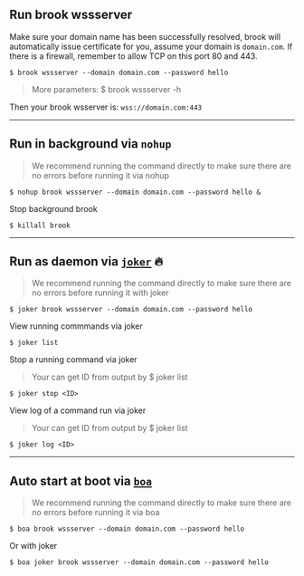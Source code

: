 ## Run brook wssserver

Make sure your domain name has been successfully resolved, brook will automatically issue certificate for you, assume your domain is `domain.com`. If there is a firewall, remember to allow TCP on this port 80 and 443.

```
$ brook wssserver --domain domain.com --password hello
```

> More parameters: $ brook wssserver -h

Then your brook wsserver is: `wss://domain.com:443`

---

## Run in background via `nohup`

> We recommend running the command directly to make sure there are no errors before running it via nohup

```
$ nohup brook wssserver --domain domain.com --password hello &
```

Stop background brook

```
$ killall brook
```

---

## Run as daemon via [`joker`](https://github.com/txthinking/joker) 🔥

> We recommend running the command directly to make sure there are no errors before running it with joker

```
$ joker brook wssserver --domain domain.com --password hello
```

View running commmands via joker

```
$ joker list
```

Stop a running command via joker

> Your can get ID from output by $ joker list

```
$ joker stop <ID>
```

View log of a command run via joker

> Your can get ID from output by $ joker list

```
$ joker log <ID>
```

---

## Auto start at boot via [`boa`](https://github.com/brook-community/boa)

> We recommend running the command directly to make sure there are no errors before running it via boa

```
$ boa brook wssserver --domain domain.com --password hello
```

Or with joker

```
$ boa joker brook wssserver --domain domain.com --password hello
```
